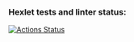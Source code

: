 ### Hexlet tests and linter status:
[![Actions Status](https://github.com/Dinara275/php-project-45/workflows/hexlet-check/badge.svg)](https://github.com/Dinara275/php-project-45/actions)